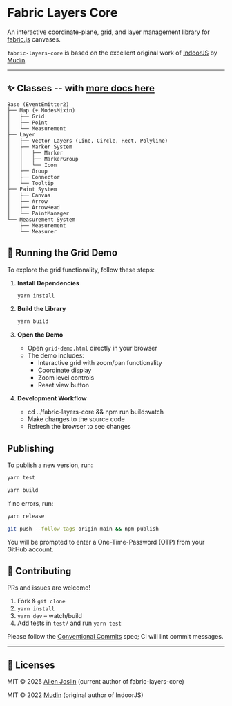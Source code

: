 # Fabric Layers Core

An interactive coordinate-plane, grid, and layer management library for [fabric.js](https://fabricjs.com/) canvases.

`fabric-layers-core` is based on the excellent original work of [IndoorJS](https://github.com/mudin/indoorjs) by [Mudin](https://github.com/mudin).

---

## ✨ Classes -- with [more docs here](./docs/README.md)

```
Base (EventEmitter2)
├── Map (+ ModesMixin)
│   ├── Grid
│   ├── Point
│   └── Measurement
├── Layer
│   ├── Vector Layers (Line, Circle, Rect, Polyline)
│   ├── Marker System
│   │   ├── Marker
│   │   ├── MarkerGroup
│   │   └── Icon
│   ├── Group
│   ├── Connector
│   └── Tooltip
├── Paint System
│   ├── Canvas
│   ├── Arrow
│   ├── ArrowHead
│   └── PaintManager
└── Measurement System
    ├── Measurement
    └── Measurer
```

## 🚀 Running the Grid Demo

To explore the grid functionality, follow these steps:

1. **Install Dependencies**
   ```bash
   yarn install
   ```

2. **Build the Library**
   ```bash
   yarn build
   ```

3. **Open the Demo**
   - Open `grid-demo.html` directly in your browser
   - The demo includes:
     - Interactive grid with zoom/pan functionality
     - Coordinate display
     - Zoom level controls
     - Reset view button

4. **Development Workflow**
   - cd ../fabric-layers-core && npm run build:watch
   - Make changes to the source code
   - Refresh the browser to see changes


## Publishing

To publish a new version, run:

```bash
yarn test
```

```bash
yarn build
```

if no errors, run:

```bash
yarn release
```

```bash
git push --follow-tags origin main && npm publish
```

You will be prompted to enter a One-Time-Password (OTP) from your GitHub account.


## 🤝 Contributing

PRs and issues are welcome!
1. Fork & `git clone`
2. `yarn install`
3. `yarn dev` – watch/build
4. Add tests in `test/` and run `yarn test`

Please follow the [Conventional Commits](https://www.conventionalcommits.org/) spec; CI will lint commit messages.

---

## 📄 Licenses

MIT © 2025 [Allen Joslin](https://github.com/ajoslin103) (current author of fabric-layers-core)

MIT © 2022 [Mudin](https://github.com/mudin) (original author of IndoorJS)